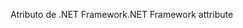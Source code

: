 <span data-ttu-id="02d1b-101">Atributo de .NET Framework</span><span class="sxs-lookup"><span data-stu-id="02d1b-101">.NET Framework attribute</span></span>
